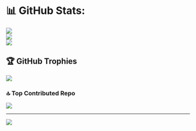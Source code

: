 # 📊 GitHub Stats:
![](https://github-readme-stats.vercel.app/api?username=soloflare1&theme=dark&hide_border=false&include_all_commits=false&count_private=false)<br/>
![](https://nirzak-streak-stats.vercel.app/?user=soloflare1&theme=dark&hide_border=false)<br/>
![](https://github-readme-stats.vercel.app/api/top-langs/?username=soloflare1&theme=dark&hide_border=false&include_all_commits=false&count_private=false&layout=compact)

## 🏆 GitHub Trophies
![](https://github-profile-trophy.vercel.app/?username=soloflare1&theme=radical&no-frame=false&no-bg=true&margin-w=4)

### 🔝 Top Contributed Repo
![](https://github-contributor-stats.vercel.app/api?username=soloflare1&limit=5&theme=vision-friendly-dark&combine_all_yearly_contributions=true)

---
[![](https://visitcount.itsvg.in/api?id=soloflare1&icon=9&color=5)](https://visitcount.itsvg.in)

<!-- Proudly created with GPRM ( https://gprm.itsvg.in ) -->
